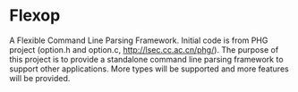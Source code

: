 # Flexop

A Flexible Command Line Parsing Framework. Initial code is from PHG project (option.h and option.c, http://lsec.cc.ac.cn/phg/). The purpose of this project is to provide a standalone command line parsing framework to support other applications. More types will be supported and more features will be provided.
